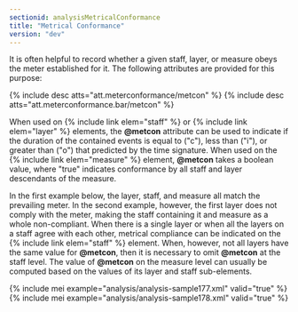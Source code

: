 ```yaml
---
sectionid: analysisMetricalConformance
title: "Metrical Conformance"
version: "dev"
---
```


It is often helpful to record whether a given staff, layer, or measure obeys the meter
established for it. The following attributes are provided for this purpose:



{% include desc atts="att.meterconformance/metcon" %}
{% include desc atts="att.meterconformance.bar/metcon" %}




When used on {% include link elem="staff" %} or {% include link elem="layer" %} elements, the
**@metcon** attribute can be used to indicate if the duration of the contained events
is equal to ("c"), less than ("i"), or greater than ("o") that predicted by the time
signature. When used on the {% include link elem="measure" %} element, **@metcon** takes a
boolean value, where "true" indicates conformance by all staff and layer descendants
of the
measure.

In the first example below, the layer, staff, and measure all match the prevailing
meter. In
the second example, however, the first layer does not comply with the meter, making
the staff
containing it and measure as a whole non-compliant. When there is a single layer or
when all
the layers on a staff agree with each other, metrical compliance can be indicated
on the {% include link elem="staff" %} element. When, however, not all layers have the same value for
**@metcon**, then it is necessary to omit **@metcon** at the staff level. The
value of **@metcon** on the measure level can usually be computed based on the values of
its layer and staff sub-elements.

{% include mei example="analysis/analysis-sample177.xml" valid="true" %}
{% include mei example="analysis/analysis-sample178.xml" valid="true" %}
